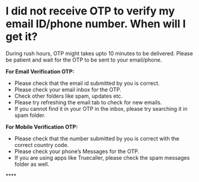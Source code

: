 # I did not receive OTP to verify my email ID/phone number. When will I get it?

During rush hours, OTP might takes upto 10 minutes to be delivered. Please be patient and wait for the OTP to be sent to your email/phone.

**For Email Verification OTP:**

* Please check that the email id submitted by you is correct.
* Please check your email inbox for the OTP. 
* Check other folders like spam, updates etc.
* Please try refreshing the email tab to check for new emails. 
* If you cannot find it in your OTP in the inbox, please try searching it in spam folder.

**For Mobile Verification OTP:**

* Please check that the number submitted by you is correct with the correct country code. 
* Please check your phone’s Messages for the OTP. 
* If you are using apps like Truecaller, please check the spam messages folder as well.

\*\*\*\*



